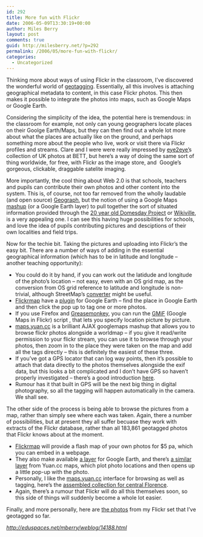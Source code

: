 ```yaml
---
id: 292
title: More fun with Flickr
date: 2006-05-09T13:30:19+00:00
author: Miles Berry
layout: post 
comments: true
guid: http://milesberry.net/?p=292
permalink: /2006/05/more-fun-with-flickr/
categories:
  - Uncategorized
---
```

Thinking more about ways of using Flickr in the classroom, I&#8217;ve discovered the wonderful world of [geotagging](http://en.wikipedia.org/wiki/Geotagging). Essentially, all this involves is attaching geographical metadata to content, in this case Flickr photos. This then makes it possible to integrate the photos into maps, such as Google Maps or Google Earth.

<!--more-->

Considering the simplicity of the idea, the potential here is tremendous: in the classroom for example, not only can young geographers locate places on their Goolge Earth/Maps, but they can then find out a whole lot more about what the places are actually like on the ground, and perhaps something more about the people who live, work or visit there via Flickr profiles and streams. Clare and I were were really impressed by [eye2eye&#8217;](http://www.eye2eyesoft.co.uk/)s collection of UK photos at BETT, but here&#8217;s a way of doing the same sort of thing worldwide, for free, with Flickr as the image store, and  Google&#8217;s gorgeous, clickable, draggable satelite imaging.

More importantly, the cool thing about Web 2.0 is that schools, teachers and pupils can contribute their own photos and other content into the system. This is, of course, not too far removed from the wholly laudable (and open source) [Geograph](http://www.geograph.org.uk/), but the notion of using a Google Maps [mashup](http://en.wikipedia.org/wiki/Mashup_%28web_application_hybrid%29) (or a Google Earth layer) to pull together the sort of situated information provided through the [20 year old Domesday Project](http://www.atsf.co.uk/dottext/domesday.html) or [Wikiville](http://www.wikiville.org.uk/index.php/Main_Page), is a very appealing one. I can see this having huge possibilities for schools, and love the idea of pupils contributing pictures and desciptions of their own localities and field trips.

Now for the techie bit. Taking the pictures and uploading into Flickr&#8217;s the easy bit. There are a number of ways of adding in the essential geographical information (which has to be in latitude and longitude &#8211; another teaching opportunity):

  * You could do it by hand, if you can work out the latidude and longitude of the photo&#8217;s location &#8211; not easy, even with an OS grid map, as the conversion from OS grid reference to latitude and longitude is non-trivial, although StreetMap&#8217;s [converter](http://streetmap.co.uk/streetmap.dll?GridConvert?name=gu27%202es&type=PostCode) might be useful.
  * [Flickrmap](http://www.flickrmap.com/) have a [plugin](http://flickrmap.com/geotag/googleearth.php) for Google Earth &#8211; find the place in Google Earth and then click the pop up to tag one or more photos.
  * If you use Firefox and [Greasemonkey](http://greasemonkey.mozdev.org/), you can run the [GMiF](http://webdev.yuan.cc/gmif/) (Google Maps in Flickr) script , that lets you specify location picture by picture.
  * [maps.yuan.cc](http://maps.yuan.cc/) is a brilliant AJAX googlemaps mashup that allows you to browse flickr photos alongside a worldmap &#8211; if you give it read/write permission to your flickr stream, you can use it to browse through your photos, then zoom in to the place they were taken on the map and add all the tags directly &#8211; this is definitely the easiest of these three.
  * If you&#8217;ve got a GPS locator that can log way points, then it&#8217;s possible to attach that data directly to the photos themselves alongside the exif data, but this looks a bit complicated and I don&#8217;t have GPS so haven&#8217;t properly investigated &#8211; there&#8217;s a good introduction [here](http://www.macdevcenter.com/pub/a/mac/2004/06/15/gps_photo.html).
  * Rumour has it that built in GPS will be the next big thing in digital photography, so all the tagging will happen automatically in the camera. We shall see.

The other side of the process is being able to browse the pictures from a map, rather than simply see where each was taken. Again, there a number of possibilities, but at present they all suffer becuase they work with extracts of the Flickr database, rather than all <span class="DateTime">183,861 </span> <span class="DateTime">geotagged photos that Flickr knows about at the moment.<br /> </span>

  * [Flickrmap](http://www.flickrmap.com/) will provide a flash map of your own photos for $5 pa, which you can embed in a webpage.
  * They also make available [a layer](http://www.flickrmap.com/geotag/flickr_photos.kmz) for Google Earth, and there&#8217;s [a similar layer](http://maps.yuan.cc/api.php?method=flickr.search&mode=kml&flickr_id=) from Yuan.cc maps, which plot photo locations and then opens up a little pop-up with the photo.
  * Personally, I like the [maps.yuan.cc](http://maps.yuan.cc/) interface for browsing as well as tagging, here&#8217;s the [assembled collection for central Florence](http://maps.yuan.cc/?lat=43.7715896488274&lon=11.250085830688477&zoom=16&service=flickr).
  * Again, there&#8217;s a rumour that Flickr will do all this themselves soon, so this side of things will suddenly become a whole lot easier.

Finally, and more personally, here are [the photos](http://www.flickr.com/photos/mberry/tags/geotagged/) from my Flickr set that I&#8217;ve geotagged so far.

_<http://eduspaces.net/mberry/weblog/14188.html>_